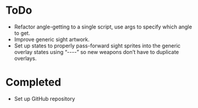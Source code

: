 # ToDo

* Refactor angle-getting to a single script, use args to specify which angle to get. 
* Improve generic sight artwork.
* Set up states to properly pass-forward sight sprites into the generic overlay states using “----” so new weapons don’t have to duplicate overlays.

# Completed

* Set up GitHub repository
